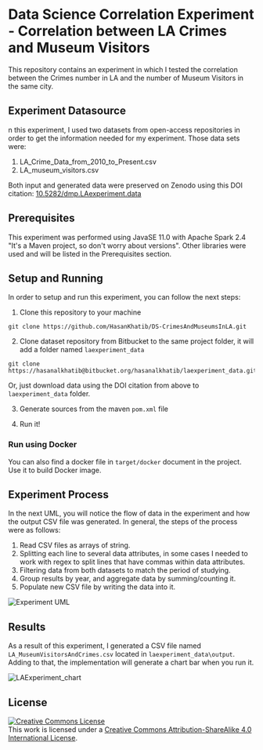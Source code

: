 # Data Science Correlation Experiment - Correlation between LA Crimes and Museum Visitors
This repository contains an experiment in which I tested the correlation between the Crimes number in LA and the number of Museum Visitors in the same city.

## Experiment Datasource
n this experiment, I used two datasets from open-access repositories in order to get the information needed for my experiment. Those data sets were:
1. LA_Crime_Data_from_2010_to_Present.csv
2. LA_museum_visitors.csv

Both input and generated data were preserved on Zenodo using this DOI citation: [10.5282/dmp.LAexperiment.data](https://doi.org/10.5282/dmp.LAexperiment.data)

## Prerequisites
This experiment was performed using JavaSE 11.0 with Apache Spark 2.4 "It's a Maven project, so don't worry about versions". Other libraries were used and will be listed in the Prerequisites section.

## Setup and Running
In order to setup and run this experiment, you can follow the next steps:

1. Clone this repository to your machine
```
git clone https://github.com/HasanKhatib/DS-CrimesAndMuseumsInLA.git
```
2. Clone dataset repository from Bitbucket to the same project folder, it will add a folder named `laexperiment_data`
```
git clone https://hasanalkhatib@bitbucket.org/hasanalkhatib/laexperiment_data.git
```
Or, just download data using the DOI citation from above to `laexperiment_data` folder.

3. Generate sources from the maven `pom.xml` file

4. Run it!

### Run using Docker
You can also find a docker file in `target/docker` document in the project. Use it to build Docker image.

## Experiment Process
In the next UML, you will notice the flow of data in the experiment and how the output CSV file was generated. In general, the steps of the process were as follows:
1. Read CSV files as arrays of string.
2. Splitting each line to several data attributes, in some cases I needed to work with regex to split lines that have commas within data attributes.
3. Filtering data from both datasets to match the period of studying.
4. Group results by year, and aggregate data by summing/counting it.
5. Populate new CSV file by writing the data into it.

![Experiment UML](https://user-images.githubusercontent.com/1809095/56473698-06d0b780-646f-11e9-9cf5-0e1db18d56ef.png)

## Results
As a result of this experiment, I generated a CSV file named `LA_MuseumVisitorsAndCrimes.csv` located in `laexperiment_data\output`. Adding to that, the implementation will generate a chart bar when you run it.

![LAExperiment_chart](https://user-images.githubusercontent.com/1809095/56473803-ba867700-6470-11e9-9812-680a0c126296.png)


## License
<a rel="license" href="http://creativecommons.org/licenses/by-sa/4.0/"><img alt="Creative Commons License" style="border-width:0" src="https://i.creativecommons.org/l/by-sa/4.0/88x31.png" /></a><br />This work is licensed under a <a rel="license" href="http://creativecommons.org/licenses/by-sa/4.0/">Creative Commons Attribution-ShareAlike 4.0 International License</a>.
